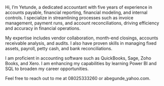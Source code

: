 Hi, I’m Yetunde, a dedicated accountant with five years of experience in accounts payable, financial reporting, financial modeling, and internal controls. I specialize in streamlining processes such as invoice management, payment runs, and account reconciliations, driving efficiency and accuracy in financial operations.

My expertise includes vendor collaboration, month-end closings, accounts receivable analysis, and audits. I also have proven skills in managing fixed assets, payroll, petty cash, and bank reconciliations.

I am proficient in accounting software such as QuickBooks, Sage, Zoho Books, and Xero. I am enhancing my capabilities by learning Power BI and SQL to broaden my career opportunities.

Feel free to reach out to me at 08025333260 or abegunde_yahoo.com.



<!---
Yettiebrown/Yettiebrown is a ✨ special ✨ repository because its `README.md` (this file) appears on your GitHub profile.
You can click the Preview link to take a look at your changes.
--->
